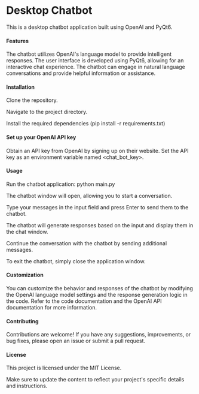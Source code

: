 # Desktop Chatbot
This is a desktop chatbot application built using OpenAI and PyQt6.

#### Features
The chatbot utilizes OpenAI's language model to provide intelligent responses.
The user interface is developed using PyQt6, allowing for an interactive chat experience.
The chatbot can engage in natural language conversations and provide helpful information or assistance.
#### Installation
Clone the repository.

Navigate to the project directory.

Install the required dependencies
(pip install -r requirements.txt)

#### Set up your OpenAI API key

Obtain an API key from OpenAI by signing up on their website.
Set the API key as an environment variable named <chat_bot_key>.
#### Usage
Run the chatbot application:
python main.py

The chatbot window will open, allowing you to start a conversation.

Type your messages in the input field and press Enter to send them to the chatbot.

The chatbot will generate responses based on the input and display them in the chat window.

Continue the conversation with the chatbot by sending additional messages.

To exit the chatbot, simply close the application window.

#### Customization
You can customize the behavior and responses of the chatbot by modifying the OpenAI language model settings and the response generation logic in the code. Refer to the code documentation and the OpenAI API documentation for more information.

#### Contributing
Contributions are welcome! If you have any suggestions, improvements, or bug fixes, please open an issue or submit a pull request.

#### License
This project is licensed under the MIT License.

Make sure to update the content to reflect your project's specific details and instructions.
